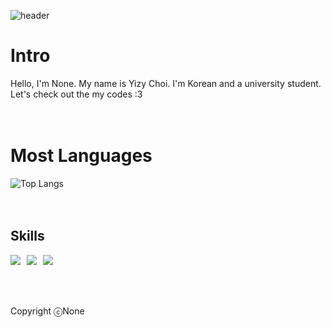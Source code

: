 ![header](https://capsule-render.vercel.app/api?type=Venom&color=10:a18cd1,100:fbc2eb&height=300&section=header&text=None's%20Code&fontSize=90&stroke=a18cd1&strokeWidth=3)


# Intro 
Hello, I'm None.
My name is Yizy Choi. I'm Korean and a university student.
Let's check out the my codes :3
<br/>
<br/>
<br/>


# Most Languages
![Top Langs](https://github-readme-stats.vercel.app/api/top-langs/?username=Takeeatez&layout=compact)
<br/>
<br/>
<br/>

## Skills
<div style="display:flex;gap:10px;flex-wrap:wrap;">
  <img src="https://img.shields.io/badge/js-F7DF1E?style=for-the-badge&logo=javascript&logoColor=black">
  <img src="https://img.shields.io/badge/react-61DAFB?style=for-the-badge&logo=react&logoColor=black">
  <img src="https://img.shields.io/badge/MySQL-4479A1?style=for-the-badge&logo=mysql&logoColor=white">
  
</div>
 
</div>
<br />
<br />
<br />

Copyright ⓒNone
